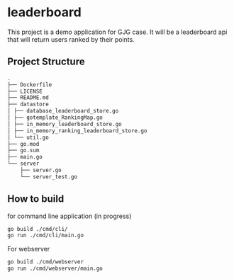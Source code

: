 # leaderboard

This project is a demo application for GJG case. It will be a leaderboard api 
that will return users ranked by their points.

## Project Structure 

```bash
.
├── Dockerfile
├── LICENSE
├── README.md
├── datastore
│ ├── database_leaderboard_store.go
│ ├── gotemplate_RankingMap.go
│ ├── in_memory_leaderboard_store.go
│ ├── in_memory_ranking_leaderboard_store.go
│ └── util.go
├── go.mod
├── go.sum
├── main.go
└── server
    ├── server.go
    └── server_test.go

```


## How to build

for command line application (in progress)

```bash
go build ./cmd/cli/
go run ./cmd/cli/main.go
```

For webserver

```bash
go build ./cmd/webserver
go run ./cmd/webserver/main.go
```